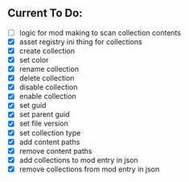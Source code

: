 ## Current To Do:
- [ ] logic for mod making to scan collection contents
- [x] asset registry ini thing for collections
- [x] create collection
- [x] set color
- [x] rename collection
- [x] delete collection
- [x] disable collection
- [x] enable collection
- [x] set guid
- [x] set parent guid
- [x] set file version
- [x] set collection type
- [x] add content paths
- [x] remove content paths
- [x] add collections to mod entry in json
- [x] remove collections from mod entry in json

